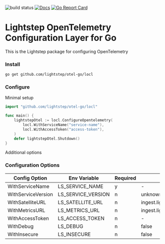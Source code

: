 ![build status](https://github.com/lightstep/otel-go/workflows/build/badge.svg)
[![Docs](https://godoc.org/github.com/lightstep/otel-go/locl?status.svg)](https://pkg.go.dev/github.com/lightstep/otel-go/locl)
[![Go Report Card](https://goreportcard.com/badge/github.com/lightstep/otel-go/locl)](https://goreportcard.com/report/github.com/lightstep/otel-go/locl)

# Lightstep OpenTelemetry Configuration Layer for Go

This is the Lightstep package for configuring OpenTelemetry

### Install

```bash
go get github.com/lightstep/otel-go/locl
```

### Configure

Minimal setup

```go
import "github.com/lightstep/otel-go/locl"

func main() {
    lightstepOtel := locl.ConfigureOpentelemetry(
        locl.WithServiceName("service-name"),
        locl.WithAccessToken("access-token"),
    )
    defer lightstepOtel.Shutdown()
}
```

Additional options

### Configuration Options

|Config Option|Env Variable|Required|Default|
|-------------|------------|--------|-------|
|WithServiceName|LS_SERVICE_NAME|y|-|
|WithServiceVersion|LS_SERVICE_VERSION|n|unknown|
|WithSatelliteURL|LS_SATELLITE_URL|n|ingest.lightstep.com:443|
|WithMetricsURL|LS_METRICS_URL|n|ingest.lightstep.com:443/metrics|
|WithAccessToken|LS_ACCESS_TOKEN|n|-|
|WithDebug|LS_DEBUG|n|false|
|WithInsecure|LS_INSECURE|n|false|